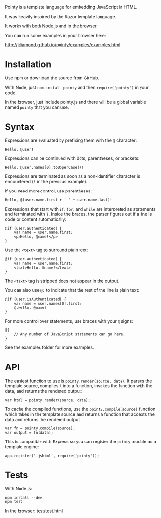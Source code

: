 Pointy is a template language for embedding JavaScript in HTML.

It was heavily inspired by the Razor template language.

It works with both Node.js and in the browser.

You can run some examples in your browser here:

http://jdiamond.github.io/pointy/examples/examples.html

Installation
============

Use npm or download the source from GitHub.

With Node, just `npm install pointy` and then `require('pointy')` in your
code.

In the browser, just include pointy.js and there will be a global variable
named `pointy` that you can use.

Syntax
======

Expressions are evaluated by prefixing them with the `@` character:

    Hello, @user!

Expressions can be continued with dots, parentheses, or brackets:

    Hello, @user.names[0].toUpperCase()!

Expressions are terminated as soon as a non-identifier character is
encountered (`!` in the previous example).

If you need more control, use parentheses:

    Hello, @(user.name.first + ' ' + user.name.last)!

Expressions that start with `if`, `for`, and `while` are interpreted as
statements and terminated with `}`. Inside the braces, the parser figures out
if a line is code or content automatically:

    @if (user.authenticated) {
        var name = user.name.first;
        <p>Hello, @name!</p>
    }

Use the `<text>` tag to surround plain text:

    @if (user.authenticated) {
        var name = user.name.first;
        <text>Hello, @name!</text>
    }

The `<text>` tag is stripped does not appear in the output.

You can also use `@:` to indicate that the rest of the line is plain text:

    @if (user.isAuthenticated) {
        var name = user.names[0].first;
        @:Hello, @name!
    }

For more control over statements, use braces with your `@` signs:

    @{
        // Any number of JavaScript statements can go here.
    }

See the examples folder for more examples.

API
===

The easiest function to use is `pointy.render(source, data)`. It parses the
template source, compiles it into a function, invokes the function with the
data, and returns the rendered output:

    var html = pointy.render(source, data);

To cache the compiled functions, use the `pointy.compile(source)` function
which takes in the template source and returns a function that accepts the
data and returns the rendered output:

    var fn = pointy.compile(source);
    var output = fn(data);

This is compatible with Express so you can register the `pointy` module as a
template engine:

    app.register('.jshtml', require('pointy'));

Tests
=====

With Node.js:

    npm install --dev
    npm test

In the browser: test/test.html
